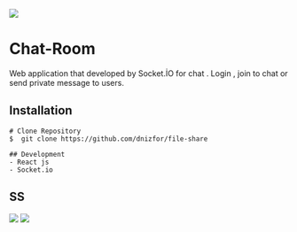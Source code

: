![](https://user-images.githubusercontent.com/86577022/134747821-5ecb05f9-5a0b-40a4-bf35-14b23e9e0673.png)
# Chat-Room 

Web application that developed by Socket.İO  for chat . Login ,  join to chat or send private message to users.

## Installation
```
# Clone Repository
$  git clone https://github.com/dnizfor/file-share

## Development
- React js
- Socket.io

```
## SS 
![](https://user-images.githubusercontent.com/86577022/134747822-45b5729b-37d3-42f0-a227-401961de5c38.png)
![](https://user-images.githubusercontent.com/86577022/134747820-6c4af738-f3ae-419a-bd04-ca19edcac864.png)
